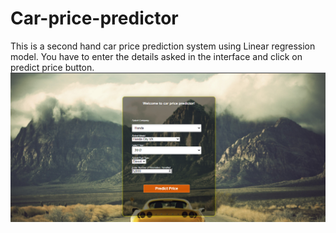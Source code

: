 # Car-price-predictor
This is a second hand car price prediction system using Linear regression model.
You have to enter the details asked in the interface and click on predict price button.
![app image](https://github.com/Yash-C1/Car-price-predictor/blob/main/car%20price%20predictor.png "Car price predictor")
